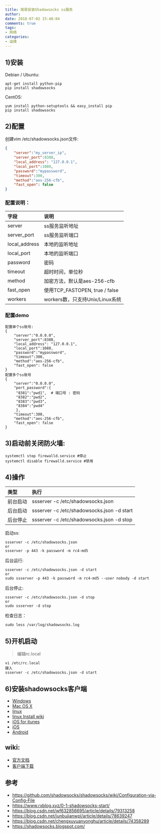 ```yaml
---
title: 简易安装Shadowsocks ss服务
author: 
date: 2018-07-02 15:48:04 
comments: true
tags:
- 网络
categories:
- 运维
---
```


## 1)安装
Debian / Ubuntu:

```shell
apt-get install python-pip
pip install shadowsocks
```

CentOS:

```shell
yum install python-setuptools && easy_install pip
pip install shadowsocks
```

## 2)配置
创建vim /etc/shadowsocks.json文件:

```json
{
    "server":"my_server_ip",
    "server_port":8388,
    "local_address": "127.0.0.1",
    "local_port":1080,
    "password":"mypassword",
    "timeout":300,
    "method":"aes-256-cfb",
    "fast_open": false
}
```

### 配置说明：

| 字段 | 说明 |
| :-- | :-- |
|server |          ss服务监听地址|
|server_port |      ss服务监听端口|
|local_address | 本地的监听地址|
|local_port   |  本地的监听端口|
|password    |   密码|
|timeout     |   超时时间，单位秒|
|method      |   加密方法，默认是aes-256-cfb|
|fast_open    |   使用TCP_FASTOPEN, true / false|
|workers      |     workers数，只支持Unix/Linux系统|

### 配置demo

```code
配置单个ss账号:
{  
    "server":"0.0.0.0",  
    "server_port":8388,  
    "local_address": "127.0.0.1",  
    "local_port":1080,  
    "password":"mypassword",  
    "timeout":300,  
    "method":"aes-256-cfb",  
    "fast_open": false  
}  
配置多个ss账号
{  
    "server":"0.0.0.0",  
    "port_password":{  
     "8381":"pwd1",  # 端口号 : 密码
     "8382":"pwd2",  
     "8383":"pwd3",  
     "8384":"pwd4"  
     },  
    "timeout":300,  
    "method":"aes-256-cfb",  
    "fast_open": false  
}
```

## 3)启动前关闭防火墙:

```code
systemctl stop firewalld.service #停止
systemctl disable firewalld.service #禁用
```

## 4)操作

| 类型 | 执行 |
| :-- | :-- |
|前台启动|ssserver -c /etc/shadowsocks.json|
|后台启动|ssserver -c /etc/shadowsocks.json -d start|
|后台停止|ssserver -c /etc/shadowsocks.json -d stop|

启动ss:

    ssserver -c /etc/shadowsocks.json
    or
    ssserver -p 443 -k password -m rc4-md5

后台运行:

    ssserver -c /etc/shadowsocks.json -d start
    or
    sudo ssserver -p 443 -k password -m rc4-md5 --user nobody -d start

后台停止:

    ssserver -c /etc/shadowsocks.json -d stop
    or
    sudo ssserver -d stop

检查日志：

    sudo less /var/log/shadowsocks.log


## 5)开机启动
> 编辑rc.local

```code
vi /etc/rc.local  
键入
ssserver -c /etc/shadowsocks.json -d start  
```

## 6)安装shadowsocks客户端
- [Windows](https://github.com/shadowsocks/shadowsocks-windows/releases)
- [Mac OS X](https://github.com/shadowsocks/ShadowsocksX-NG/releases)
- [linux](https://github.com/shadowsocks/shadowsocks-qt5/releases)
- [linux Install wiki](https://github.com/shadowsocks/shadowsocks-qt5/wiki/Installation)
- [iOS for itunes](https://itunes.apple.com/app/apple-store/id1070901416?pt=2305194&ct=shadowsocks.org&mt=8)
- [iOS](https://github.com/shadowsocks/shadowsocks-iOS/releases)
- [Android](https://play.google.com/store/apps/details?id=com.github.shadowsocks)

## wiki:
- [官方文档](https://github.com/shadowsocks/shadowsocks/wiki/Shadowsocks-%E4%BD%BF%E7%94%A8%E8%AF%B4%E6%98%8E)
- [客户端下载](https://github.com/shadowsocks/shadowsocks/wiki/Configuration-via-Config-File)

## 参考
- https://github.com/shadowsocks/shadowsocks/wiki/Configuration-via-Config-File
- https://www.rxblog.xyz/0-1-shadowsocks-start/
- https://blog.csdn.net/wf632856695/article/details/79313258
- https://blog.csdn.net/junbujianwpl/article/details/78639247
- https://blog.csdn.net/chengxuyuanyonghu/article/details/74358289
- https://shadowsocks.blogspot.com/

